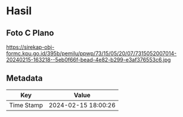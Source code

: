 # Hasil

## Foto C Plano

https://sirekap-obj-formc.kpu.go.id/395b/pemilu/ppwp/73/15/05/20/07/7315052007014-20240215-163218--5eb0f66f-bead-4e82-b299-e3af376553c6.jpg


## Metadata

| Key        | Value               |
| ---------- | ------------------- |
| Time Stamp | 2024-02-15 18:00:26 |



